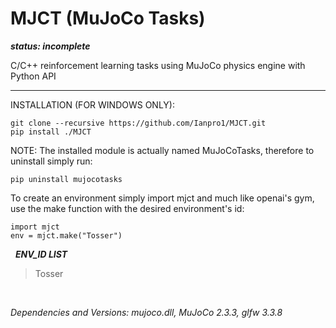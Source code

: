 # MJCT (MuJoCo Tasks)
***status: incomplete***

C/C++ reinforcement learning tasks using MuJoCo physics engine with Python API

******

INSTALLATION (FOR WINDOWS ONLY):

```
git clone --recursive https://github.com/Ianpro1/MJCT.git
pip install ./MJCT
```
NOTE: The installed module is actually named MuJoCoTasks, therefore to uninstall simply run:
```
pip uninstall mujocotasks
```
To create an environment simply import mjct and much like openai's gym, use the make function with the desired environment's id:
```
import mjct
env = mjct.make("Tosser")
```
&nbsp;
***ENV_ID LIST***
>Tosser
>
&nbsp;
 
_Dependencies and Versions: mujoco.dll, MuJoCo 2.3.3, glfw 3.3.8_
